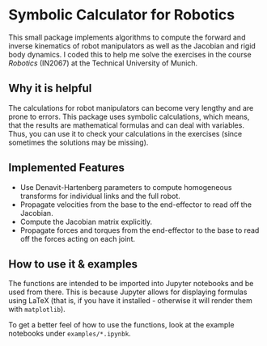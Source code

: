 # Symbolic Calculator for Robotics
This small package implements algorithms to compute the forward and inverse kinematics of robot manipulators 
as well as the Jacobian and rigid body dynamics. I coded this to help me solve the exercises in the course *Robotics* (IN2067) at the Technical University of Munich.

## Why it is helpful

The calculations for robot manipulators can become very lengthy and are prone to errors. 
This package uses symbolic calculations, which means, that the results are mathematical formulas and can deal with variables.
Thus, you can use it to check your calculations in the exercises (since sometimes the solutions may be missing).


## Implemented Features

- Use Denavit-Hartenberg parameters to compute homogeneous transforms for individual links and the full robot.
- Propagate velocities from the base to the end-effector to read off the Jacobian.
- Compute the Jacobian matrix explicitly.
- Propagate forces and torques from the end-effector to the base to read off the forces acting on each joint.


## How to use it & examples

The functions are intended to be imported into Jupyter notebooks and be used from there. 
This is because Jupyter allows for displaying formulas using LaTeX (that is, if you have it installed - otherwise it will render them with `matplotlib`).

To get a better feel of how to use the functions, look at the example notebooks under `examples/*.ipynbk`.